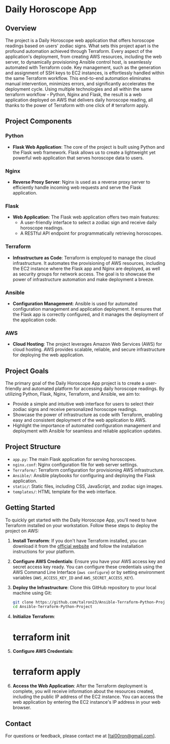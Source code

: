 # Daily Horoscope App

## Overview

The project is a Daily Horoscope web application that offers horoscope readings based on users' zodiac signs. What sets this project apart is the profound automation achieved through Terraform. Every aspect of the application's deployment, from creating AWS resources, including the web server, to dynamically provisioning Ansible control host, is seamlessly automated with Terraform code. Key management, such as the generation and assignment of SSH keys to EC2 instances, is effortlessly handled within the same Terraform workflow. This end-to-end automation eliminates manual intervention, minimizes errors, and significantly accelerates the deployment cycle. Using multiple technologies and all within the same terraform workflow - Python, Nginx and Flask, the result is a web application deployed on AWS that delivers daily horoscope reading, all thanks to the power of Terraform with one click of # terraform apply.


## Project Components

### Python
- **Flask Web Application**: The core of the project is built using Python and the Flask web framework. Flask allows us to create a lightweight yet powerful web application that serves horoscope data to users.

### Nginx
- **Reverse Proxy Server**: Nginx is used as a reverse proxy server to efficiently handle incoming web requests and serve the Flask application. 

### Flask
- **Web Application**: The Flask web application offers two main features: 
  - A user-friendly interface to select a zodiac sign and receive daily horoscope readings.
  - A RESTful API endpoint for programmatically retrieving horoscopes.

### Terraform
- **Infrastructure as Code**: Terraform is employed to manage the cloud infrastructure. It automates the provisioning of AWS resources, including the EC2 instance where the Flask app and Nginx are deployed, as well as security groups for network access. The goal is to showcase the power of infrastructure automation and make deployment a breeze.

### Ansible
- **Configuration Management**: Ansible is used for automated configuration management and application deployment. It ensures that the Flask app is correctly configured, and it manages the deployment of the application code.

### AWS
- **Cloud Hosting**: The project leverages Amazon Web Services (AWS) for cloud hosting. AWS provides scalable, reliable, and secure infrastructure for deploying the web application. 

## Project Goals

The primary goal of the Daily Horoscope App project is to create a user-friendly and automated platform for accessing daily horoscope readings. By utilizing Python, Flask, Nginx, Terraform, and Ansible, we aim to:

- Provide a simple and intuitive web interface for users to select their zodiac signs and receive personalized horoscope readings.
- Showcase the power of infrastructure as code with Terraform, enabling easy and consistent deployment of the web application to AWS.
- Highlight the importance of automated configuration management and deployment with Ansible for seamless and reliable application updates.

## Project Structure

- `app.py`: The main Flask application for serving horoscopes.
- `nginx.conf`: Nginx configuration file for web server settings.
- `Terraform/`: Terraform configuration for provisioning AWS infrastructure.
- `Ansible/`: Ansible playbooks for configuring and deploying the Flask application.
- `static/`: Static files, including CSS, JavaScript, and zodiac sign images.
- `templates/`: HTML template for the web interface.

## Getting Started

To quickly get started with the Daily Horoscope App, you'll need to have Terraform installed on your workstation. Follow these steps to deploy the project on AWS:

1. **Install Terraform**:
   If you don't have Terraform installed, you can download it from the [official website](https://www.terraform.io/downloads.html) and follow the installation instructions for your platform.

2. **Configure AWS Credentials**:
   Ensure you have your AWS access key and secret access key ready. You can configure these credentials using the AWS Command Line Interface (`aws configure`) or by setting environment variables (`AWS_ACCESS_KEY_ID` and `AWS_SECRET_ACCESS_KEY`).

3. **Deploy the Infrastructure**:
   Clone this GitHub repository to your local machine using Git:
   ```bash
   git clone https://github.com/talron23/Ansible-Terraform-Python-Project.git
   cd Ansible-Terraform-Python-Project

4. **Initialize Terraform**:
   # terraform init

5. **Configure AWS Credentials**:
   # terraform apply

6. **Access the Web Application**:
   After the Terraform deployment is complete, you will receive information about the resources created, including the public IP address of the EC2 instance. You can access the web application by entering the EC2 instance's IP address in your web browser.


## Contact
For questions or feedback, please contact me at [tal00ron@gmail.com].
